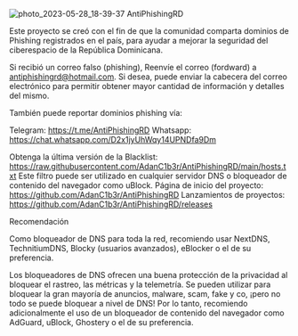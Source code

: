 ![photo_2023-05-28_18-39-37](https://github.com/AdanC1b3r/AntiPhishingRD/assets/58154779/e6b36f6e-f27d-44a4-a644-37f8d7286b9c)
AntiPhishingRD

Este proyecto se creó con el fin de que la comunidad comparta dominios de Phishing registrados en el país, para ayudar a mejorar la seguridad del ciberespacio de la República Dominicana.

Si recibió un correo falso (phishing), Reenvíe el correo (fordward) a antiphishingrd@hotmail.com. Si desea, puede enviar la cabecera del correo electrónico para permitir obtener mayor cantidad de información y detalles del mismo.

También puede reportar dominios phishing vía: 

Telegram: https://t.me/AntiPhishingRD
Whatsapp: https://chat.whatsapp.com/D2x1jyUhWqy14UPNDfa9Dm

Obtenga la última versión de la Blacklist: https://raw.githubusercontent.com/AdanC1b3r/AntiPhishingRD/main/hosts.txt 
Este filtro puede ser utilizado en cualquier servidor DNS o bloqueador de contenido del navegador como uBlock.
Página de inicio del proyecto: https://github.com/AdanC1b3r/AntiPhishingRD
Lanzamientos de proyectos: https://github.com/AdanC1b3r/AntiPhishingRD/releases

Recomendación

Como bloqueador de DNS para toda la red, recomiendo usar NextDNS, TechnitiumDNS, Blocky (usuarios avanzados), eBlocker o el de su preferencia.

Los bloqueadores de DNS ofrecen una buena protección de la privacidad al bloquear el rastreo, las métricas y la telemetría. Se pueden utilizar para bloquear la gran mayoría de anuncios, malware, scam, fake y co, ¡pero no todo se puede bloquear a nivel de DNS!
Por lo tanto, recomiendo adicionalmente el uso de un bloqueador de contenido del navegador como AdGuard, uBlock, Ghostery o el de su preferencia.
